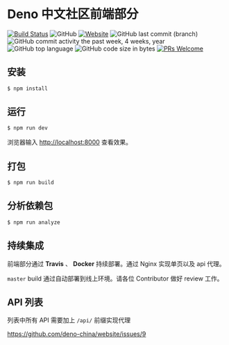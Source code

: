 # Deno 中文社区前端部分

[![Build Status](https://github.com/deno-china/website-fe/workflows/CI/badge.svg)](https://github.com/deno-china/website-fe/actions)
![GitHub](https://img.shields.io/github/license/deno-china/website-fe.svg)
[![Website](https://img.shields.io/website/https/denocn.org.svg?up_message=startup)](https://denocn.org)
![GitHub last commit (branch)](https://img.shields.io/github/last-commit/deno-china/website-fe/master.svg)
![GitHub commit activity the past week, 4 weeks, year](https://img.shields.io/github/commit-activity/y/deno-china/website-fe.svg)
![GitHub top language](https://img.shields.io/github/languages/top/deno-china/website-fe.svg)
![GitHub code size in bytes](https://img.shields.io/github/languages/code-size/deno-china/website-fe.svg)
[![PRs Welcome](https://img.shields.io/badge/PRs-welcome-brightgreen.svg?style=flat-square)](https://github.com/deno-china/website-fe/pull/new)

## 安装

```bash
$ npm install
```

## 运行

```bash
$ npm run dev
```

浏览器输入 [http://localhost:8000](http://localhost:8000) 查看效果。

## 打包

```bash
$ npm run build
```

## 分析依赖包

```bash
$ npm run analyze
```

## 持续集成

前端部分通过 **Travis** 、 **Docker** 持续部署。通过 Nginx 实现单页以及 api 代理。

`master` build 通过自动部署到线上环境。请各位 Contributor 做好 review 工作。

## API 列表

列表中所有 API 需要加上 `/api/` 前缀实现代理

https://github.com/deno-china/website/issues/9
